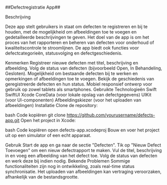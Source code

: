 ##Defectregistratie App##

Beschrijving

Deze app stelt gebruikers in staat om defecten te registreren en bij te houden, met de mogelijkheid om afbeeldingen toe te voegen en gedetailleerde beschrijvingen te geven. Het doel van de app is om het proces van het rapporteren en beheren van defecten voor onderhoud of kwaliteitscontrole te stroomlijnen. De app biedt ook functies voor defectcategorieën, statusvolging en defectgeschiedenis.

Kenmerken
Registreer nieuwe defecten met titel, beschrijving en afbeelding.
Volg de status van defecten (bijvoorbeeld Open, In Behandeling, Gesloten).
Mogelijkheid om bestaande defecten bij te werken en opmerkingen of afbeeldingen toe te voegen.
Bekijk de geschiedenis van geregistreerde defecten en hun status.
Mobiel responsief ontwerp voor gebruik op zowel tablets als smartphones.
Gebruikte Technologieën
Swift
SwiftUI
Xcode
CoreData (voor lokale opslag van defectgegevens)
UIKit (voor UI-componenten)
Afbeeldingskiezer (voor het uploaden van afbeeldingen)
Installatie
Clone de repository:

bash
Code kopiëren
git clone https://github.com/yourusername/defects-app.git
Open het project in Xcode:

bash
Code kopiëren
open defects-app.xcodeproj
Bouw en voer het project uit op een simulator of een echt apparaat.

Gebruik
Start de app en ga naar de sectie "Defecten".
Tik op "Nieuw Defect Toevoegen" om een nieuw defectrapport te maken.
Vul de titel, beschrijving in en voeg een afbeelding van het defect toe.
Volg de status van defecten en werk deze bij indien nodig.
Bekende Problemen
Sommige functionaliteiten zijn nog in ontwikkeling, zoals real-time status synchronisatie.
Het uploaden van afbeeldingen kan vertraging veroorzaken, afhankelijk van de bestandsgrootte.
